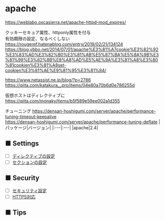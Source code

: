 # apache 
https://weblabo.oscasierra.net/apache-httpd-mod_expires/  
  
クッキーセキュア属性、httponly属性を付与  
有効期限の設定、なるべくしない  
https://rougeref.hatenablog.com/entry/2019/02/21/134124  
https://blog.ybbo.net/2014/07/01/apache%E3%81%A7cookie%E3%82%92%E3%83%AD%E3%82%B0%E3%81%AB%E5%87%BA%E5%8A%9B%E3%81%99%E3%82%8B%E8%A8%AD%E5%AE%9A%E3%81%A8%E3%80%81cookien%E3%81%A8set-cookien%E3%81%AE%E9%81%95%E3%81%84/  
  
https://www.netassist.ne.jp/blog/?p=2786  
https://qiita.com/katakura__pro/items/04e80a70b6d0e786255d  
  
仮想ホストはディレクティブに  
https://qiita.com/monaky/items/b5f589e59ee002a1d355  
  
チューニング
https://densan-hoshigumi.com/server/apache/performance-tuning-timeout-keepalive  
https://densan-hoshigumi.com/server/apache/performance-tuning-deflate
|パッケージ|バージョン|
|:---|:---|
|apache|2.4|

## ■ Settings
- [ ] [ディレクティブの設定](https://github.com/thetaru/memorandum/tree/master/OS/Linux/CentOS8/apache/directive)
- [ ] [セクションの設定](https://github.com/thetaru/memorandum/tree/master/OS/Linux/CentOS8/apache/section)
## ■ Security
- [ ] [セキュリティ設定](https://github.com/thetaru/memorandum/tree/master/OS/Linux/CentOS8/apache/security)
- [ ] [HTTPS対応](https://github.com/thetaru/memorandum/tree/master/OS/Linux/CentOS8/apache/ssl)
## ■ Tips
